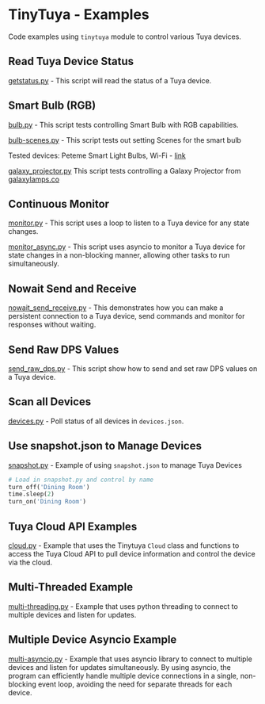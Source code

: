 # TinyTuya - Examples

Code examples using `tinytuya` module to control various Tuya devices.

## Read Tuya Device Status

[getstatus.py](getstatus.py) - This script will read the status of a Tuya device. 

## Smart Bulb (RGB) 

[bulb.py](bulb.py) - This script tests controlling Smart Bulb with RGB capabilities.  

[bulb-scenes.py](bulb-scenes.py) - This script tests out setting Scenes for the smart bulb 

Tested devices:  Peteme Smart Light Bulbs, Wi-Fi - [link](https://www.amazon.com/gp/product/B07MKDLV1V/)

[galaxy_projector.py](galaxy_projector.py) This script tests controlling a Galaxy Projector from [galaxylamps.co](https://eu.galaxylamps.co/collections/all/products/galaxy-projector)

## Continuous Monitor

[monitor.py](monitor.py) - This script uses a loop to listen to a Tuya device for any state changes.  

[monitor_async.py](monitor_async.py) - This script uses asyncio to monitor a Tuya device for state changes in a non-blocking manner, allowing other tasks to run simultaneously.

## Nowait Send and Receive

[nowait_send_receive.py](async_send_receive.py) - This demonstrates how you can make a persistent connection to a Tuya device, send commands and monitor for responses without waiting.

## Send Raw DPS Values

[send_raw_dps.py](send_raw_dps.py) - This script show how to send and set raw DPS values on a Tuya device. 

## Scan all Devices

[devices.py](devices.py) - Poll status of all devices in `devices.json`.

## Use snapshot.json to Manage Devices

[snapshot.py](snapshot.py) - Example of using `snapshot.json` to manage Tuya Devices

```python
# Load in snapshot.py and control by name
turn_off('Dining Room')
time.sleep(2)
turn_on('Dining Room')
```

## Tuya Cloud API Examples

[cloud.py](cloud.py) -  Example that uses the Tinytuya `Cloud` class and functions to access the Tuya Cloud API to pull device information and control the device via the cloud.

## Multi-Threaded Example

[multi-threading.py](multi-threading.py) - Example that uses python threading to connect to multiple devices and listen for updates.

## Multiple Device Asyncio Example

[multi-asyncio.py](multi-asyncio.py) - Example that uses asyncio library to connect to multiple devices and listen for updates simultaneously. By using asyncio, the program can efficiently handle multiple device connections in a single, non-blocking event loop, avoiding the need for separate threads for each device.
